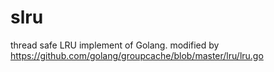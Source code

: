 # slru
thread safe LRU implement of Golang. modified by  https://github.com/golang/groupcache/blob/master/lru/lru.go

